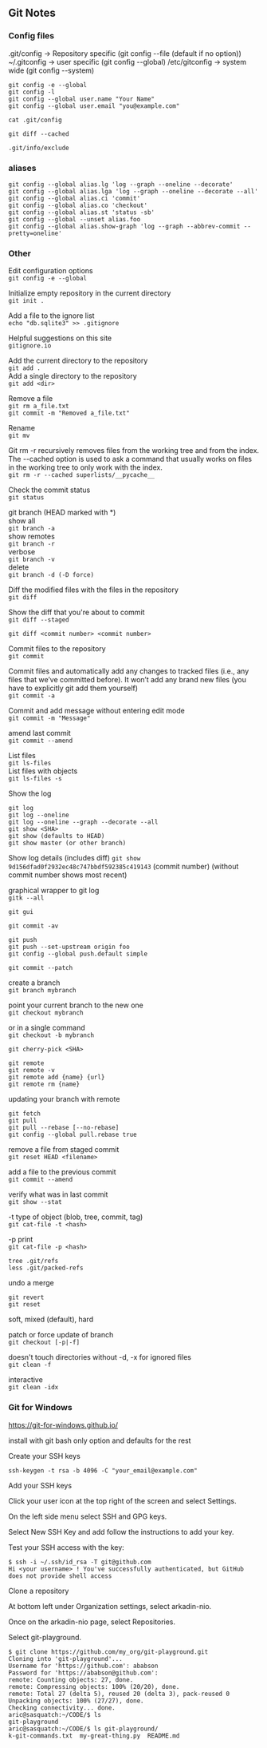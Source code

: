 ## Git Notes

### Config files
.git/config -> Repository specific (git config --file (default if no option))
~/.gitconfig -> user specific (git config --global)
/etc/gitconfig -> system wide (git config --system)

```
git config -e --global
git config -l
git config --global user.name "Your Name"
git config --global user.email "you@example.com"
```

`cat .git/config`<br>

`git diff --cached`<br>

`.git/info/exclude`<br>

### aliases
```
git config --global alias.lg 'log --graph --oneline --decorate'
git config --global alias.lga 'log --graph --oneline --decorate --all'
git config --global alias.ci 'commit'
git config --global alias.co 'checkout'
git config --global alias.st 'status -sb'
git config --global --unset alias.foo
git config --global alias.show-graph 'log --graph --abbrev-commit --pretty=oneline'
```

### Other
Edit configuration options<br>
`git config -e --global`

Initialize empty repository in the current directory<br>
`git init .`

Add a file to the ignore list<br>
`echo "db.sqlite3" >> .gitignore`<br>

Helpful suggestions on this site<br>
`gitignore.io`<br>

Add the current directory to the repository<br>
`git add .`<br>
Add a single directory to the repository<br>
`git add <dir>`

Remove a file<br>
`git rm a_file.txt`<br>
`git commit -m "Removed a_file.txt"`

Rename<br>
`git mv`

Git rm -r recursively removes files from the working tree and from the index.
The --cached option is used to ask a command that usually works on files in
the working tree to only work with the index.<br>
`git rm -r --cached superlists/__pycache__`<br>

Check the commit status<br>
`git status`<br>

git branch (HEAD marked with \*)<br>
show all <br>
`git branch -a`<br>
show remotes<br>
`git branch -r`<br>
verbose<br>
`git branch -v`<br>
delete<br>
`git branch -d (-D force)`

Diff the modified files with the files in the repository<br>
`git diff`

Show the diff that you're about to commit<br>
`git diff --staged`

`git diff <commit number> <commit number>`<br>

Commit files to the repository<br>
`git commit`

Commit files and automatically add any changes to tracked files (i.e., any
files that we’ve committed before).  It won’t add any brand new files (you
have to explicitly git add them yourself)<br>
`git commit -a`

Commit and add message without entering edit mode<br>
`git commit -m "Message"`

amend last commit<br>
`git commit --amend`

List files<br>
`git ls-files`<br>
List files with objects<br>
`git ls-files -s`

Show the log
```
git log
git log --oneline
git log --oneline --graph --decorate --all
git show <SHA>
git show (defaults to HEAD)
git show master (or other branch)
```
Show log details (includes diff)
`git show 9d156dfad0f2932ec48c747bbdf592385c419143` (commit number)
(without commit number shows most recent)

graphical wrapper to git log<br>
`gitk --all`

`git gui`

`git commit -av`

```
git push
git push --set-upstream origin foo
git config --global push.default simple
```

`git commit --patch`

create a branch<br>
`git branch mybranch`

point your current branch to the new one<br>
`git checkout mybranch`

or in a single command<br>
`git checkout -b mybranch`

`git cherry-pick <SHA>`

```
git remote
git remote -v
git remote add {name} {url}
git remote rm {name}
```

updating your branch with remote
```
git fetch
git pull
git pull --rebase [--no-rebase]
git config --global pull.rebase true
```

remove a file from staged commit<br>
`git reset HEAD <filename>`

add a file to the previous commit<br>
`git commit --amend`

verify what was in last commit<br>
`git show --stat`

-t type of object (blob, tree, commit, tag)<br>
`git cat-file -t <hash>`

-p print<br>
`git cat-file -p <hash>`

`tree .git/refs`<br>
`less .git/packed-refs`

undo a merge
```
git revert
git reset
```
soft, mixed (default), hard

patch or force update of branch<br>
`git checkout [-p|-f]`

doesn't touch directories without -d, -x for ignored files<br>
`git clean -f`

interactive<br>
`git clean -idx`

### Git for Windows
https://git-for-windows.github.io/

install with git bash only option and defaults for the rest

Create your SSH keys

`ssh-keygen -t rsa -b 4096 -C "your_email@example.com"`

Add your SSH keys

Click your user icon at the top right of the screen and select Settings.

On the left side menu select SSH and GPG keys.

Select New SSH Key and add follow the instructions to add your key.

Test your SSH access with the key:

```
$ ssh -i ~/.ssh/id_rsa -T git@github.com
Hi <your username> ! You've successfully authenticated, but GitHub does not provide shell access
```

Clone a repository

At bottom left under Organization settings, select arkadin-nio.

Once on the arkadin-nio page, select Repositories.

Select git-playground.

```
$ git clone https://github.com/my_org/git-playground.git
Cloning into 'git-playground'...
Username for 'https://github.com': ababson
Password for 'https://ababson@github.com': 
remote: Counting objects: 27, done.
remote: Compressing objects: 100% (20/20), done.
remote: Total 27 (delta 5), reused 20 (delta 3), pack-reused 0
Unpacking objects: 100% (27/27), done.
Checking connectivity... done.
aric@sasquatch:~/CODE/$ ls
git-playground
aric@sasquatch:~/CODE/$ ls git-playground/
k-git-commands.txt  my-great-thing.py  README.md
```


